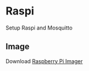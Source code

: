 # Raspi
Setup Raspi and Mosquitto

## Image
Download  [Raspberry Pi Imager](https://www.raspberrypi.org/documentation/installation/installing-images/)
